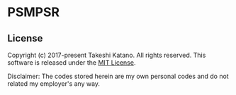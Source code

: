 # PSMPSR

## License

Copyright (c) 2017-present Takeshi Katano. All rights reserved. This software is released under the [MIT License](https://github.com/tksh164/PSMPSR/blob/master/LICENSE).

Disclaimer: The codes stored herein are my own personal codes and do not related my employer's any way.
